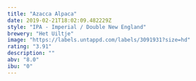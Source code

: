 ```yaml
---
title: "Azacca Alpaca"
date: 2019-02-21T18:02:09.482229Z
style: "IPA - Imperial / Double New England"
brewery: "Het Uiltje"
image: "https://labels.untappd.com/labels/3091931?size=hd"
rating: "3.91"
description: ""
abv: "8.0"
ibu: "0"
---
```


